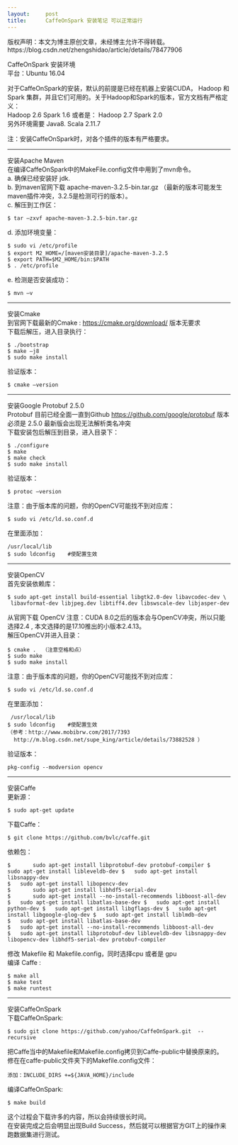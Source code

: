 ```yaml
---
layout:     post
title:      CaffeOnSpark 安装笔记 可以正常运行
---
```

<div id="article_content" class="article_content clearfix csdn-tracking-statistics" data-pid="blog" data-mod="popu_307" data-dsm="post">
								<div class="article-copyright">
					版权声明：本文为博主原创文章，未经博主允许不得转载。					https://blog.csdn.net/zhengshidao/article/details/78477906				</div>
								            <div id="content_views" class="markdown_views prism-atom-one-dark">
							<!-- flowchart 箭头图标 勿删 -->
							<svg xmlns="http://www.w3.org/2000/svg" style="display: none;"><path stroke-linecap="round" d="M5,0 0,2.5 5,5z" id="raphael-marker-block" style="-webkit-tap-highlight-color: rgba(0, 0, 0, 0);"></path></svg>
							<p>CaffeOnSpark 安装环境 <br>
    平台：Ubuntu 16.04</p>

<p>对于CaffeOnSpark的安装，默认的前提是已经在机器上安装CUDA， Hadoop 和 Spark 集群，并且它们可用的。关于Hadoop和Spark的版本，官方文档有严格定义： <br>
         Hadoop 2.6   Spark  1.6    或者是： Hadoop 2.7   Spark 2.0 <br>
         另外环境需要 Java8.    Scala 2.11.7 </p>

<p>注：安装CaffeOnSpark时，对各个插件的版本有严格要求。</p>

<hr>

<p>安装Apache Maven <br>
在编译CaffeOnSpark中的MakeFile.config文件中用到了mvn命令。 <br>
a. 确保已经安装好 jdk. <br>
b. 到maven官网下载 apache-maven-3.2.5-bin.tar.gz （最新的版本可能发生maven插件冲突，3.2.5是检测可行的版本）。 <br>
c. 解压到工作区：</p>

<pre class="prettyprint"><code class=" hljs avrasm">$ tar –zxvf apache-maven-<span class="hljs-number">3.2</span><span class="hljs-number">.5</span>-bin<span class="hljs-preprocessor">.tar</span><span class="hljs-preprocessor">.gz</span> </code></pre>

<p>d. 添加环境变量：</p>



<pre class="prettyprint"><code class=" hljs ruby"><span class="hljs-variable">$ </span>sudo vi /etc/profile
<span class="hljs-variable">$ </span>export <span class="hljs-constant">M2_HOME</span>=<span class="hljs-regexp">/[maven安装目录]/apache</span>-maven-<span class="hljs-number">3.2</span>.<span class="hljs-number">5</span>
<span class="hljs-variable">$ </span>export <span class="hljs-constant">PATH</span>=<span class="hljs-variable">$M2_HOME</span>/<span class="hljs-symbol">bin:</span><span class="hljs-variable">$PATH</span>
<span class="hljs-variable">$ </span>. /etc/profile</code></pre>

<p>e. 检测是否安装成功：</p>

<pre class="prettyprint"><code class=" hljs ruby"><span class="hljs-variable">$ </span>mvn –v</code></pre>

<hr>

<p>安装Cmake  <br>
到官网下载最新的Cmake : <a href="https://cmake.org/download/" rel="nofollow" target="_blank">https://cmake.org/download/</a>  版本无要求 <br>
下载后解压，进入目录执行：</p>

<pre class="prettyprint"><code class=" hljs ruby"><span class="hljs-variable">$ </span>./bootstrap
<span class="hljs-variable">$ </span>make –j8
<span class="hljs-variable">$ </span>sudo make install</code></pre>

<p>验证版本：</p>



<pre class="prettyprint"><code class=" hljs ruby"><span class="hljs-variable">$ </span>cmake –version</code></pre>

<hr>

<p>安装Google Protobuf 2.5.0 <br>
Protobuf 目前已经全面一直到Github  <a href="https://github.com/google/protobuf" rel="nofollow" target="_blank">https://github.com/google/protobuf</a> 版本必须是 2.5.0 最新版会出现无法解析类名冲突 <br>
下载安装包后解压到目录，进入目录下：</p>

<pre class="prettyprint"><code class=" hljs ruby"><span class="hljs-variable">$ </span>./configure
<span class="hljs-variable">$ </span>make
<span class="hljs-variable">$ </span>make check
<span class="hljs-variable">$ </span>sudo make install</code></pre>

<p>验证版本：</p>



<pre class="prettyprint"><code class=" hljs ruby"><span class="hljs-variable">$ </span>protoc –version</code></pre>

<p>注意：由于版本库的问题，你的OpenCV可能找不到对应库：</p>



<pre class="prettyprint"><code class=" hljs avrasm">$ sudo vi /etc/<span class="hljs-keyword">ld</span><span class="hljs-preprocessor">.so</span><span class="hljs-preprocessor">.conf</span><span class="hljs-preprocessor">.d</span></code></pre>

<p>在里面添加： </p>



<pre class="prettyprint"><code class=" hljs bash">/usr/local/lib
$ <span class="hljs-built_in">sudo</span> ldconfig    <span class="hljs-comment">#使配置生效</span></code></pre>

<hr>

<p>安装OpenCV <br>
首先安装依赖库：</p>

<pre class="prettyprint"><code class=" hljs lasso">$ sudo apt<span class="hljs-attribute">-get</span> install build<span class="hljs-attribute">-essential</span> libgtk2<span class="hljs-number">.0</span><span class="hljs-attribute">-dev</span> libavcodec<span class="hljs-attribute">-dev</span> <span class="hljs-subst">\</span>
 libavformat<span class="hljs-attribute">-dev</span> libjpeg<span class="hljs-built_in">.</span>dev libtiff4<span class="hljs-built_in">.</span>dev libswscale<span class="hljs-attribute">-dev</span> libjasper<span class="hljs-attribute">-dev</span></code></pre>

<p>从官网下载 OpenCV 注意：CUDA 8.0之后的版本会与OpenCV冲突，所以只能选择2.4 , 本文选择的是17.10推出的小版本2.4.13。 <br>
解压OpenCV并进入目录：</p>

<pre class="prettyprint"><code class=" hljs ruby"><span class="hljs-variable">$ </span>cmake .  （注意空格和点）
<span class="hljs-variable">$ </span>sudo make 
<span class="hljs-variable">$ </span>sudo make install</code></pre>

<p>注意：由于版本库的问题，你的OpenCV可能找不到对应库：</p>



<pre class="prettyprint"><code class=" hljs avrasm">$ sudo vi /etc/<span class="hljs-keyword">ld</span><span class="hljs-preprocessor">.so</span><span class="hljs-preprocessor">.conf</span><span class="hljs-preprocessor">.d</span></code></pre>

<p>在里面添加：</p>



<pre class="prettyprint"><code class=" hljs avrasm"> /usr/local/lib
$ sudo ldconfig    <span class="hljs-preprocessor">#使配置生效</span>
（参考：http://www<span class="hljs-preprocessor">.mobibrw</span><span class="hljs-preprocessor">.com</span>/<span class="hljs-number">2017</span>/<span class="hljs-number">7393</span>    
  http://m<span class="hljs-preprocessor">.blog</span><span class="hljs-preprocessor">.csdn</span><span class="hljs-preprocessor">.net</span>/supe_king/article/details/<span class="hljs-number">73882528</span> ）</code></pre>

<p>验证版本：</p>



<pre class="prettyprint"><code class=" hljs brainfuck"><span class="hljs-comment">pkg</span><span class="hljs-literal">-</span><span class="hljs-comment">config</span> <span class="hljs-literal">-</span><span class="hljs-literal">-</span><span class="hljs-comment">modversion</span> <span class="hljs-comment">opencv</span>  </code></pre>

<hr>

<p>安装Caffe <br>
更新源：</p>

<pre class="prettyprint"><code class=" hljs bash">$ <span class="hljs-built_in">sudo</span> apt-get update</code></pre>

<p>下载Caffe：</p>



<pre class="prettyprint"><code class=" hljs ruby"><span class="hljs-variable">$ </span>git clone <span class="hljs-symbol">https:</span>/<span class="hljs-regexp">/github.com/bvlc</span><span class="hljs-regexp">/caffe.git</span></code></pre>

<p>依赖包：</p>



<pre class="prettyprint"><code class=" hljs lasso">$       sudo apt<span class="hljs-attribute">-get</span> install libprotobuf<span class="hljs-attribute">-dev</span> protobuf<span class="hljs-attribute">-compiler</span> $   sudo apt<span class="hljs-attribute">-get</span> install libleveldb<span class="hljs-attribute">-dev</span> $   sudo apt<span class="hljs-attribute">-get</span> install libsnappy<span class="hljs-attribute">-dev</span>
$   sudo apt<span class="hljs-attribute">-get</span> install libopencv<span class="hljs-attribute">-dev</span>
$       sudo apt<span class="hljs-attribute">-get</span> install libhdf5<span class="hljs-attribute">-serial</span><span class="hljs-attribute">-dev</span>
$       sudo apt<span class="hljs-attribute">-get</span> install <span class="hljs-subst">--</span>no<span class="hljs-attribute">-install</span><span class="hljs-attribute">-recommends</span> libboost<span class="hljs-attribute">-all</span><span class="hljs-attribute">-dev</span> $   sudo apt<span class="hljs-attribute">-get</span> install libatlas<span class="hljs-attribute">-base</span><span class="hljs-attribute">-dev</span> $   sudo apt<span class="hljs-attribute">-get</span> install python<span class="hljs-attribute">-dev</span> $   sudo apt<span class="hljs-attribute">-get</span> install libgflags<span class="hljs-attribute">-dev</span> $   sudo apt<span class="hljs-attribute">-get</span> install libgoogle<span class="hljs-attribute">-glog</span><span class="hljs-attribute">-dev</span> $   sudo apt<span class="hljs-attribute">-get</span> install liblmdb<span class="hljs-attribute">-dev</span>
$   sudo apt<span class="hljs-attribute">-get</span> install libatlas<span class="hljs-attribute">-base</span><span class="hljs-attribute">-dev</span>
$   sudo apt<span class="hljs-attribute">-get</span> install <span class="hljs-subst">--</span>no<span class="hljs-attribute">-install</span><span class="hljs-attribute">-recommends</span> libboost<span class="hljs-attribute">-all</span><span class="hljs-attribute">-dev</span>
$   sudo apt<span class="hljs-attribute">-get</span> install libprotobuf<span class="hljs-attribute">-dev</span> libleveldb<span class="hljs-attribute">-dev</span> libsnappy<span class="hljs-attribute">-dev</span> libopencv<span class="hljs-attribute">-dev</span> libhdf5<span class="hljs-attribute">-serial</span><span class="hljs-attribute">-dev</span> protobuf<span class="hljs-attribute">-compiler</span></code></pre>

<p>修改 Makefile 和 Makefile.config，同时选择cpu 或者是 gpu <br>
编译 Caffe :</p>



<pre class="prettyprint"><code class=" hljs ruby"><span class="hljs-variable">$ </span>make all
<span class="hljs-variable">$ </span>make test
<span class="hljs-variable">$ </span>make runtest</code></pre>

<hr>

<p>安装CaffeOnSpark <br>
下载CaffeOnSpark:</p>

<pre class="prettyprint"><code class=" hljs ruby"><span class="hljs-variable">$ </span>sudo git clone <span class="hljs-symbol">https:</span>/<span class="hljs-regexp">/github.com/yahoo</span><span class="hljs-regexp">/CaffeOnSpark.git  --recursive</span></code></pre>

<p>把Caffe当中的Makefile和Makefile.config拷贝到Caffe-public中替换原来的。 <br>
修在在caffe-public文件夹下的Makefile.config文件：</p>



<pre class="prettyprint"><code class=" hljs ruby">添加：<span class="hljs-constant">INCLUDE_DIRS</span> +=<span class="hljs-variable">${</span><span class="hljs-constant">JAVA_HOME</span>}/<span class="hljs-keyword">include</span></code></pre>

<p>编译CaffeOnSpark:</p>



<pre class="prettyprint"><code class=" hljs ruby"><span class="hljs-variable">$ </span>make build</code></pre>

<p>这个过程会下载许多的内容，所以会持续很长时间。 <br>
在安装完成之后会明显出现Build Success，然后就可以根据官方GIT上的操作来跑数据集进行测试。</p>            </div>
						<link href="https://csdnimg.cn/release/phoenix/mdeditor/markdown_views-9e5741c4b9.css" rel="stylesheet">
                </div>